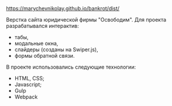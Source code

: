https://marychevnikolay.github.io/bankrot/dist/

Верстка сайта юридической фирмы "Освободим".
Для проекта разрабатывался интерактив: 
- табы,
- модальные окна,
-  слайдеры (созданы на Swiper.js),
-  формы обратной связи.

В проекте использовались следующие технологии: 
- HTML, CSS;
- Javascript;
- Gulp 
- Webpack
